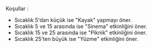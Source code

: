 Koşullar :

<ul>
<li> Sıcaklık 5'dan küçük ise "Kayak" yapmayı öner.</li>

<li>Sıcaklık 5 ve 15 arasında ise "Sinema" etkinliğini öner.</li>
<li>Sıcaklık 15 ve 25 arasında ise "Piknik" etkinliğini öner.</li>
<li>Sıcaklık 25'ten büyük ise "Yüzme" etkinliğini öner.</li>
</ul>